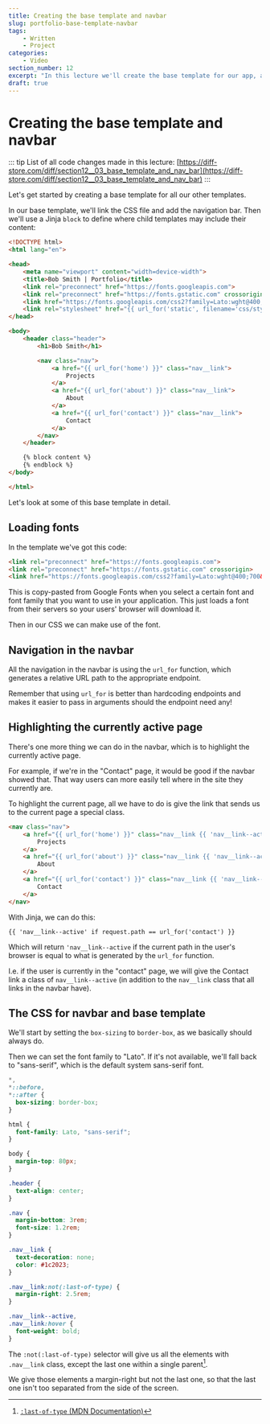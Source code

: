 ```yaml
---
title: Creating the base template and navbar
slug: portfolio-base-template-navbar
tags:
    - Written
    - Project
categories:
    - Video
section_number: 12
excerpt: "In this lecture we'll create the base template for our app, as well as add a navigation bar."
draft: true
---
```



# Creating the base template and navbar

::: tip
List of all code changes made in this lecture: [https://diff-store.com/diff/section12__03_base_template_and_nav_bar](https://diff-store.com/diff/section12__03_base_template_and_nav_bar)
:::

Let's get started by creating a base template for all our other templates.

In our base template, we'll link the CSS file and add the navigation bar. Then we'll use a Jinja `block` to define where child templates may include their content:

```html
<!DOCTYPE html>
<html lang="en">

<head>
    <meta name="viewport" content="width=device-width">
    <title>Bob Smith | Portfolio</title>
    <link rel="preconnect" href="https://fonts.googleapis.com">
    <link rel="preconnect" href="https://fonts.gstatic.com" crossorigin>
    <link href="https://fonts.googleapis.com/css2?family=Lato:wght@400;700&display=swap" rel="stylesheet">
    <link rel="stylesheet" href="{{ url_for('static', filename='css/styles.css') }}" />
</head>

<body>
    <header class="header">
        <h1>Bob Smith</h1>

        <nav class="nav">
            <a href="{{ url_for('home') }}" class="nav__link">
                Projects
            </a>
            <a href="{{ url_for('about') }}" class="nav__link">
                About
            </a>
            <a href="{{ url_for('contact') }}" class="nav__link">
                Contact
            </a>
        </nav>
    </header>

    {% block content %}
    {% endblock %}
</body>

</html>
```

Let's look at some of this base template in detail.

## Loading fonts

In the template we've got this code:

```html
<link rel="preconnect" href="https://fonts.googleapis.com">
<link rel="preconnect" href="https://fonts.gstatic.com" crossorigin>
<link href="https://fonts.googleapis.com/css2?family=Lato:wght@400;700&display=swap" rel="stylesheet">
```

This is copy-pasted from Google Fonts when you select a certain font and font family that you want to use in your application. This just loads a font from their servers so your users' browser will download it.

Then in our CSS we can make use of the font.
## Navigation in the navbar

All the navigation in the navbar is using the `url_for` function, which generates a relative URL path to the appropriate endpoint.

Remember that using `url_for` is better than hardcoding endpoints and makes it easier to pass in arguments should the endpoint need any!

## Highlighting the currently active page

There's one more thing we can do in the navbar, which is to highlight the currently active page.

For example, if we're in the "Contact" page, it would be good if the navbar showed that. That way users can more easily tell where in the site they currently are.

To highlight the current page, all we have to do is give the link that sends us to the current page a special class.

```html
<nav class="nav">
    <a href="{{ url_for('home') }}" class="nav__link {{ 'nav__link--active' if request.path == url_for('home') }}">
        Projects
    </a>
    <a href="{{ url_for('about') }}" class="nav__link {{ 'nav__link--active' if request.path == url_for('about') }}">
        About
    </a>
    <a href="{{ url_for('contact') }}" class="nav__link {{ 'nav__link--active' if request.path == url_for('contact') }}">
        Contact
    </a>
</nav>
```

With Jinja, we can do this:

```
{{ 'nav__link--active' if request.path == url_for('contact') }}
```

Which will return `'nav__link--active` if the current path in the user's browser is equal to what is generated by the `url_for` function.

I.e. if the user is currently in the "contact" page, we will give the Contact link a class of `nav__link--active` (in addition to the `nav__link` class that all links in the navbar have).

## The CSS for navbar and base template

We'll start by setting the `box-sizing` to `border-box`, as we basically should always do.

Then we can set the font family to "Lato". If it's not available, we'll fall back to "sans-serif", which is the default system sans-serif font.

```css
*,
*::before,
*::after {
  box-sizing: border-box;
}

html {
  font-family: Lato, "sans-serif";
}

body {
  margin-top: 80px;
}

.header {
  text-align: center;
}

.nav {
  margin-bottom: 3rem;
  font-size: 1.2rem;
}

.nav__link {
  text-decoration: none;
  color: #1c2023;
}

.nav__link:not(:last-of-type) {
  margin-right: 2.5rem;
}

.nav__link--active,
.nav__link:hover {
  font-weight: bold;
}
```


The `:not(:last-of-type)` selector will give us all the elements with `.nav__link` class, except the last one within a single parent[^last-of-type].

We give those elements a margin-right but not the last one, so that the last one isn't too separated from the side of the screen.

[^last-of-type]: [`:last-of-type` (MDN Documentation)](https://developer.mozilla.org/en-US/docs/Web/CSS/:last-of-type)

